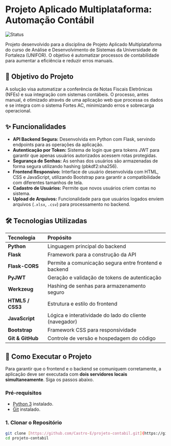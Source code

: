 # Projeto Aplicado Multiplataforma: Automação Contábil

![Status](https://img.shields.io/badge/status-funcional-brightgreen)

Projeto desenvolvido para a disciplina de Projeto Aplicado Multiplataforma do curso de Análise e Desenvolvimento de Sistemas da Universidade de Fortaleza (UNIFOR). O objetivo é automatizar processos de contabilidade para aumentar a eficiência e reduzir erros manuais.

## 🎯 Objetivo do Projeto

A solução visa automatizar a conferência de Notas Fiscais Eletrônicas (NFEs) e sua integração com sistemas contábeis. O processo, antes manual, é otimizado através de uma aplicação web que processa os dados e se integra com o sistema Fortes AC, minimizando erros e sobrecarga operacional.

## ✨ Funcionalidades

* **API Backend Segura:** Desenvolvida em Python com Flask, servindo endpoints para as operações da aplicação.
* **Autenticação por Token:** Sistema de login que gera tokens JWT para garantir que apenas usuários autorizados acessem rotas protegidas.
* **Segurança de Senhas:** As senhas dos usuários são armazenadas de forma segura utilizando hashing (pbkdf2:sha256).
* **Frontend Responsivo:** Interface de usuário desenvolvida com HTML, CSS e JavaScript, utilizando Bootstrap para garantir a compatibilidade com diferentes tamanhos de tela.
* **Cadastro de Usuários:** Permite que novos usuários criem contas no sistema.
* **Upload de Arquivos:** Funcionalidade para que usuários logados enviem arquivos (`.xlsx`, `.csv`) para processamento no backend.

## 🛠️ Tecnologias Utilizadas

| Tecnologia | Propósito |
| :--- | :--- |
| **Python** | Linguagem principal do backend |
| **Flask** | Framework para a construção da API |
| **Flask-CORS** | Permite a comunicação segura entre frontend e backend |
| **PyJWT** | Geração e validação de tokens de autenticação |
| **Werkzeug** | Hashing de senhas para armazenamento seguro |
| **HTML5 / CSS3**| Estrutura e estilo do frontend |
| **JavaScript** | Lógica e interatividade do lado do cliente (navegador) |
| **Bootstrap** | Framework CSS para responsividade |
| **Git & GitHub** | Controle de versão e hospedagem do código |

## 🚀 Como Executar o Projeto

Para garantir que o frontend e o backend se comuniquem corretamente, a aplicação deve ser executada com **dois servidores locais simultaneamente**. Siga os passos abaixo.

### Pré-requisitos
* [Python 3](https://www.python.org/downloads/) instalado.
* [Git](https://git-scm.com/downloads/) instalado.

### 1. Clonar o Repositório
```bash
git clone [https://github.com/Castro-E/projeto-contabil.git](https://github.com/Castro-E/projeto-contabil.git)
cd projeto-contabil